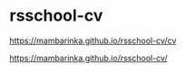 # rsschool-cv

https://mambarinka.github.io/rsschool-cv/cv

https://mambarinka.github.io/rsschool-cv/